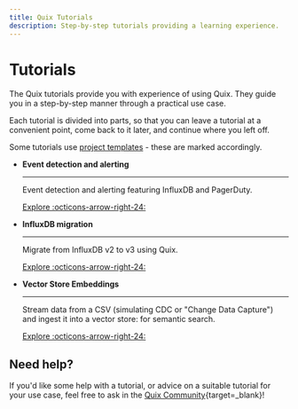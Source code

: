 ```yaml
---
title: Quix Tutorials
description: Step-by-step tutorials providing a learning experience.
---
```


# Tutorials
 
The Quix tutorials provide you with experience of using Quix. They guide you in a step-by-step manner through a practical use case. 

Each tutorial is divided into parts, so that you can leave a tutorial at a convenient point, come back to it later, and continue where you left off.

Some tutorials use [project templates](../get-started/project-templates.md) - these are marked accordingly.

<div class="grid cards" markdown>

-   __Event detection and alerting__

    ---
    
    Event detection and alerting featuring InfluxDB and PagerDuty.

    [Explore :octicons-arrow-right-24:](../tutorials/influxdb-alerting/overview.md)

-   __InfluxDB migration__

    ---
    
    Migrate from InfluxDB v2 to v3 using Quix.

    [Explore :octicons-arrow-right-24:](../tutorials/influxdb-migration/overview.md)

-   __Vector Store Embeddings__

    ---

    Stream data from a CSV (simulating CDC or "Change Data Capture") and ingest it into a vector store: for semantic search.    

    [Explore :octicons-arrow-right-24:](../tutorials/ingest-embeddings/continuously_ingest_documents_into_a_vector_store_using_apache_kafka.md)

</div>

<!-- old tutorials landing page - these tutorials are out of date or reference out of date templates
<div class="grid cards" markdown>

-   __Computer vision__

    ---
    
    ![Computer vision pipeline](../images/project-templates/computer-vision-pipeline.png)

    `Project template`

    Real-time computer vision using TfL's JamCams.

    [Explore :octicons-arrow-right-24:](../tutorials/computer-vision/overview.md)

-   __Chat sentiment analysis__

    ---
    
    ![Chat sentiment analysis pipeline](../images/project-templates/chat-sentiment-pipeline.png)

    `Project template`

    Chat application with sentiment analysis and typing indicator.

    [Explore :octicons-arrow-right-24:](../tutorials/sentiment-analysis/overview.md)

-   __Clickstream analysis__

    ---
    
    ![Clickstream analysis pipeline](../images/project-templates/clickstream-analysis-pipeline.png)

    `Project template`

    Clickstream analysis for online shop data. Features real-time dashboard and web shop user interface.

    [Explore :octicons-arrow-right-24:](../tutorials/clickstream/overview.md)

-   __Predictive maintenance__

    ---
    
    ![Predictive maintenance pipeline](../images/project-templates/predictive-maintenance-pipeline.png)

    `Project template`

    Predicts failures in 3D printers.

    [Explore :octicons-arrow-right-24:](../tutorials/predictive-maintenance/overview.md)

-   __Train and deploy machine learning (ML)__

    ---

    Extract data from Quix to train your Machine Learning (ML) model in Jupyter Notebook, then deploy your solution in Quix.     

    [Explore :octicons-arrow-right-24:](../tutorials/train-and-deploy-ml/overview.md)

-   __MATLAB and Simulink__

    ---
    
    Deploy real-time MATLAB transformations and Simulink models to Quix.

    [Explore :octicons-arrow-right-24:](../tutorials/matlab/matlab-and-simulink.md)

</div>
-->

## Need help?

If you'd like some help with a tutorial, or advice on a suitable tutorial for your use case, feel free to ask in the [Quix Community](https://quix.io/slack-invite){target=_blank}!
